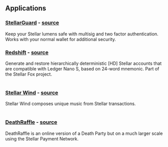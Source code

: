 ## Applications

### [StellarGuard](https://stellarguard.me) - [source](https://github.com/stellarguard/stellarguard)   
Keep your Stellar lumens safe with multisig and two factor authentication. Works with your normal wallet for additional security.
&nbsp;     

### [Redshift](https://stellar-fox.github.io/redshift/) - [source](https://github.com/stellar-fox/redshift)
Generate and restore hierarchically deterministic [HD] Stellar accounts that are compatible with Ledger Nano S, based on 24-word mnemonic. Part of the Stellar Fox project.  
&nbsp;

### [Stellar Wind](http://www.stellarwind.stream/) - [source](https://github.com/lightningboss/stellar-wind)   
Stellar Wind composes unique music from Stellar transactions.  
&nbsp;

### [DeathRaffle](http://www.deathraffle.com) - [source](https://github.com/LuckyURE/DeathRaffle)   
DeathRaffle is an online version of a Death Party but on a much larger scale using the Stellar Payment Network.
&nbsp;
